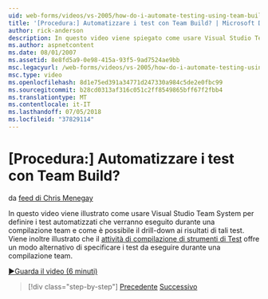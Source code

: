 ```yaml
---
uid: web-forms/videos/vs-2005/how-do-i-automate-testing-using-team-build
title: '[Procedura:] Automatizzare i test con Team Build? | Microsoft Docs'
author: rick-anderson
description: In questo video viene spiegato come usare Visual Studio Team System per definire i test automatizzati che verranno eseguito durante una compilazione team e come è possibile il drill-down in a...
ms.author: aspnetcontent
ms.date: 08/01/2007
ms.assetid: 8e8fd5a9-0e98-415a-93f5-9ad7524ae9bb
msc.legacyurl: /web-forms/videos/vs-2005/how-do-i-automate-testing-using-team-build
msc.type: video
ms.openlocfilehash: 8d1e75ed391a34771d247330a984c5de2e0fbc99
ms.sourcegitcommit: b28cd0313af316c051c2ff8549865bff67f2fbb4
ms.translationtype: MT
ms.contentlocale: it-IT
ms.lasthandoff: 07/05/2018
ms.locfileid: "37829114"
---
```

<a name="how-do-i-automate-testing-using-team-build"></a>[Procedura:] Automatizzare i test con Team Build?
====================
da [feed di Chris Menegay](https://twitter.com/CMenegay)

In questo video viene illustrato come usare Visual Studio Team System per definire i test automatizzati che verranno eseguito durante una compilazione team e come è possibile il drill-down ai risultati di tali test. Viene inoltre illustrato che il [attività di compilazione di strumenti di Test](https://msdn.microsoft.com/vstudio/aa718351.aspx#bttt) offre un modo alternativo di specificare i test da eseguire durante una compilazione team.

[&#9654;Guarda il video (6 minuti)](https://channel9.msdn.com/Blogs/ASP-NET-Site-Videos/how-do-i-automate-testing-using-team-build)

> [!div class="step-by-step"]
> [Precedente](how-do-i-implement-continuous-integration-with-team-foundation.md)
> [Successivo](how-do-i-deploy-a-web-application-during-a-team-build.md)
